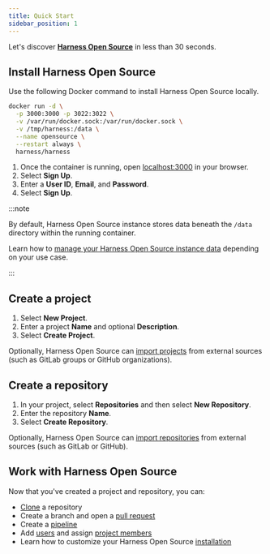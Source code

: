 ```yaml
---
title: Quick Start
sidebar_position: 1
---
```


Let's discover **[Harness Open Source](/docs/open-source)** in less than 30 seconds.

<!--
## Pre-Compiled Binaries

We provide precompiled binaries for most official Harness Open Source components. Check out the download section for a list of all available versions. _Note that the binary distribution is the recommended installation method._
-->

## Install Harness Open Source

Use the following Docker command to install Harness Open Source locally.

```sh {} showLineNumbers
docker run -d \
  -p 3000:3000 -p 3022:3022 \
  -v /var/run/docker.sock:/var/run/docker.sock \
  -v /tmp/harness:/data \
  --name opensource \
  --restart always \
  harness/harness
```

1. Once the container is running, open [localhost:3000](http://localhost:3000) in your browser.
2. Select **Sign Up**.
3. Enter a **User ID**, **Email**, and **Password**.
4. Select **Sign Up**.

:::note

By default, Harness Open Source instance stores data beneath the `/data` directory within the running container.

Learn how to [manage your Harness Open Source instance data](../installation/data.md) depending on your use case.

:::

## Create a project

1. Select **New Project**.
2. Enter a project **Name** and optional **Description**.
3. Select **Create Project**.

Optionally, Harness Open Source can [import projects](../administration/project-management.md#import-a-project) from external sources (such as GitLab groups or GitHub organizations).

## Create a repository

1. In your project, select **Repositories** and then select **New Repository**.
2. Enter the repository **Name**.
3. Select **Create Repository**.

Optionally, Harness Open Source can [import repositories](../repositories/overview.md#import-a-repository) from external sources (such as GitLab or GitHub).

## Work with Harness Open Source

Now that you've created a project and repository, you can:

- [Clone](/docs/open-source/repositories/cloning) a repository
- Create a branch and open a [pull request](/docs/open-source/repositories/pull_requests)
- Create a [pipeline](/docs/open-source/pipelines/overview)
- Add [users](/docs/open-source/administration/user-management) and assign [project members](/docs/open-source/administration/project-management)
- Learn how to customize your Harness Open Source [installation](/docs/open-source/installation/quick_start)

